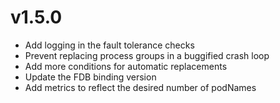 # v1.5.0

* Add logging in the fault tolerance checks
* Prevent replacing process groups in a buggified crash loop
* Add more conditions for automatic replacements
* Update the FDB binding version
* Add metrics to reflect the desired number of podNames